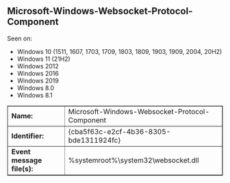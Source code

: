 ## Microsoft-Windows-Websocket-Protocol-Component

Seen on:
* Windows 10 (1511, 1607, 1703, 1709, 1803, 1809, 1903, 1909, 2004, 20H2)
* Windows 11 (21H2)
* Windows 2012
* Windows 2016
* Windows 2019
* Windows 8.0
* Windows 8.1

<table border="1" class="docutils">
  <tbody>
    <tr>
      <td><b>Name:</b></td>
      <td>Microsoft-Windows-Websocket-Protocol-Component</td>
    </tr>
    <tr>
      <td><b>Identifier:</b></td>
      <td>{cba5f63c-e2cf-4b36-8305-bde1311924fc}</td>
    </tr>
    <tr>
      <td><b>Event message file(s):</b></td>
      <td>%systemroot%\system32\websocket.dll</td>
    </tr>
  </tbody>
</table>

&nbsp;

